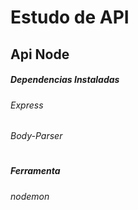 # Estudo de API
## Api Node
##### Dependencias Instaladas
###### Express
###### Body-Parser
#
##### Ferramenta
###### nodemon


